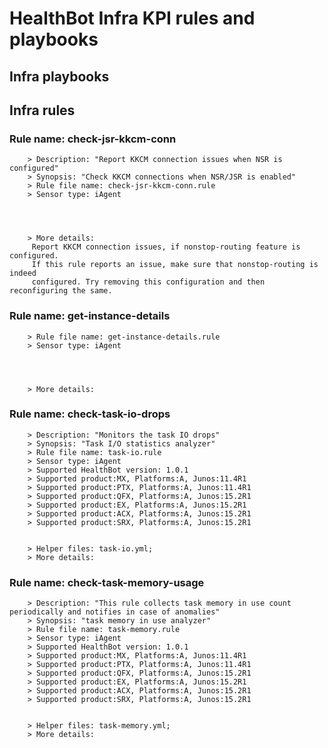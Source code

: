 # HealthBot Infra KPI rules and playbooks

## Infra playbooks

## Infra rules

### Rule name: check-jsr-kkcm-conn 
		> Description: "Report KKCM connection issues when NSR is configured"
		> Synopsis: "Check KKCM connections when NSR/JSR is enabled"
		> Rule file name: check-jsr-kkcm-conn.rule
		> Sensor type: iAgent 




		> More details:
		 Report KKCM connection issues, if nonstop-routing feature is configured.
		 If this rule reports an issue, make sure that nonstop-routing is indeed
		 configured. Try removing this configuration and then reconfiguring the same.
### Rule name: get-instance-details 


		> Rule file name: get-instance-details.rule
		> Sensor type: iAgent 




		> More details:
### Rule name: check-task-io-drops 
		> Description: "Monitors the task IO drops"
		> Synopsis: "Task I/O statistics analyzer"
		> Rule file name: task-io.rule
		> Sensor type: iAgent 
		> Supported HealthBot version: 1.0.1
		> Supported product:MX, Platforms:A, Junos:11.4R1
		> Supported product:PTX, Platforms:A, Junos:11.4R1
		> Supported product:QFX, Platforms:A, Junos:15.2R1
		> Supported product:EX, Platforms:A, Junos:15.2R1
		> Supported product:ACX, Platforms:A, Junos:15.2R1
		> Supported product:SRX, Platforms:A, Junos:15.2R1


		> Helper files: task-io.yml;
		> More details:
### Rule name: check-task-memory-usage 
		> Description: "This rule collects task memory in use count periodically and notifies in case of anomalies"
		> Synopsis: "task memory in use analyzer"
		> Rule file name: task-memory.rule
		> Sensor type: iAgent 
		> Supported HealthBot version: 1.0.1
		> Supported product:MX, Platforms:A, Junos:11.4R1
		> Supported product:PTX, Platforms:A, Junos:11.4R1
		> Supported product:QFX, Platforms:A, Junos:15.2R1
		> Supported product:EX, Platforms:A, Junos:15.2R1
		> Supported product:ACX, Platforms:A, Junos:15.2R1
		> Supported product:SRX, Platforms:A, Junos:15.2R1


		> Helper files: task-memory.yml;
		> More details:
